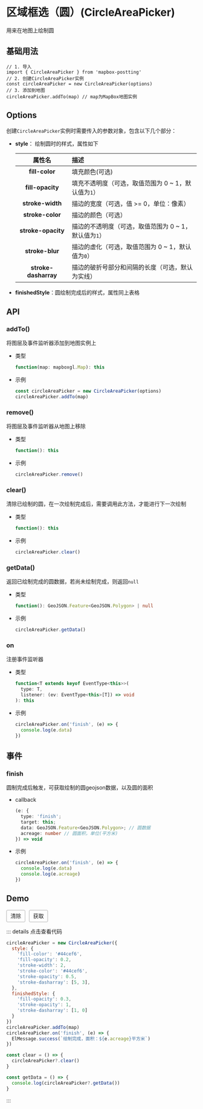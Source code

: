 # 区域框选（圆）(CircleAreaPicker)

用来在地图上绘制圆

## 基础用法

```js{2,4}
// 1. 导入
import { CircleAreaPicker } from 'mapbox-postting'
// 2. 创建CircleAreaPicker实例
const circleAreaPicker = new CircleAreaPicker(options)
// 3. 添加到地图
circleAreaPicker.addTo(map) // map为MapBox地图实例
```

## Options

创建`CircleAreaPicker`实例时需要传入的参数对象，包含以下几个部分：

- **style**： 绘制圆时的样式，属性如下

  |          属性名           | 描述                                                     |
  | :-----------------------: | :------------------------------------------------------- |
  |      **fill-color**       | 填充颜色(可选)                                           |
  |     **fill-opacity**      | 填充不透明度（可选，取值范围为 0 ~ 1，默认值为`1`）      |
  |     **stroke-width**      | 描边的宽度（可选，值 >= 0，单位：像素）                  |
  |     **stroke-color**      | 描边的颜色（可选）                                       |
  |    **stroke-opacity**     | 描边的不透明度（可选，取值范围为 0 ~ 1，默认值为`1`）    |
  |      **stroke-blur**      | 描边的虚化（可选，取值范围为 0 ~ 1，默认值为`0`）        |
  |   **stroke-dasharray**    | 描边的破折号部分和间隔的长度（可选，默认为实线）         |

- **finishedStyle**：圆绘制完成后的样式，属性同上表格

## API

### addTo() 

将图层及事件监听器添加到地图实例上

- 类型

  ```ts
  function(map: mapboxgl.Map): this
  ```

- 示例

  ```ts
  const circleAreaPicker = new CircleAreaPicker(options)
  circleAreaPicker.addTo(map)
  ```

### remove() 

将图层及事件监听器从地图上移除

- 类型

  ```ts
  function(): this
  ```

- 示例

  ```ts
  circleAreaPicker.remove()
  ```

### clear()

清除已绘制的圆，在一次绘制完成后，需要调用此方法，才能进行下一次绘制

- 类型

  ```ts
  function(): this
  ```

- 示例

  ```ts
  circleAreaPicker.clear()
  ```

### getData()

返回已绘制完成的圆数据，若尚未绘制完成，则返回`null`

- 类型

  ```ts
  function(): GeoJSON.Feature<GeoJSON.Polygon> | null
  ```

- 示例

  ```ts
  circleAreaPicker.getData()
  ```

### on

注册事件监听器

- 类型

  ```ts
  function<T extends keyof EventType<this>>(
    type: T,
    listener: (ev: EventType<this>[T]) => void
  ): this
  ```

- 示例

  ```ts
  circleAreaPicker.on('finish', (e) => {
    console.log(e.data)
  })
  ```

## 事件

### finish

圆制完成后触发，可获取绘制的圆geojson数据，以及圆的面积

- callback

  ```ts
  (e: {
    type: 'finish';
    target: this;
    data: GeoJSON.Feature<GeoJSON.Polygon>; // 圆数据
    acreage: number // 圆面积，单位(平方米)
  }) => void
  ```

- 示例

  ```ts
  circleAreaPicker.on('finish', (e) => {
    console.log(e.data)
    console.log(e.acreage)
  })
  ```

## Demo
<div>
  <MapView class="map-view" style="height: 600px; border-radius: 5px; overflow: hidden" @load="handleMapLoad" />
  <div class="button-wrapper">
    <div class="button" @click="clear">清除</div>
    <div class="button" @click="getData">获取</div>
  </div>
</div>

<script setup>
import { onBeforeUnmount, createApp } from 'vue'
import MapView from '/components/map-view.vue'
import { CircleAreaPicker } from 'mapbox-postting'
import { ElMessage } from 'element-plus'
import 'element-plus/dist/index.css'
let map
let circleAreaPicker
const handleMapLoad = (val) => {
  map = val
  circleAreaPicker = new CircleAreaPicker({
    style: {
      'fill-color': '#44cef6',
      'fill-opacity': 0.2,
      'stroke-width': 2,
      'stroke-color': '#44cef6',
      'stroke-opacity': 0.5,
      'stroke-dasharray': [5, 3],
    },
    finishedStyle: {
      'fill-opacity': 0.3,
      'stroke-opacity': 1,
      'stroke-dasharray': [1, 0]
    }
  })
  circleAreaPicker.addTo(map)
  circleAreaPicker.on('finish', (e) => {
    ElMessage.success(`绘制完成，面积：${e.acreage}平方米`)
  })
}

const clear = () => {
  circleAreaPicker?.clear()
}

const getData = () => {
  console.log(circleAreaPicker?.getData())
}

onBeforeUnmount(() => {
  circleAreaPicker?.remove()
})
</script>

::: details 点击查看代码
```js
circleAreaPicker = new CircleAreaPicker({
  style: {
    'fill-color': '#44cef6',
    'fill-opacity': 0.2,
    'stroke-width': 2,
    'stroke-color': '#44cef6',
    'stroke-opacity': 0.5,
    'stroke-dasharray': [5, 3],
  },
  finishedStyle: {
    'fill-opacity': 0.3,
    'stroke-opacity': 1,
    'stroke-dasharray': [1, 0]
  }
})
circleAreaPicker.addTo(map)
circleAreaPicker.on('finish', (e) => {
  ElMessage.success(`绘制完成，面积：${e.acreage}平方米`)
})

const clear = () => {
  circleAreaPicker?.clear()
}

const getData = () => {
  console.log(circleAreaPicker?.getData())
}
```
:::


<style lang="scss" scoped>
.button-wrapper {
  margin-top: 10px;
  display: flex;
  .button {
    height: 30px;
    line-height: 30px;
    cursor: pointer;
    text-align: center;
    display: inline-block;
    padding: 0 10px;
    border: 1px solid #aaa;
    border-radius: 3px;
    &:hover {
      background: #eee;
    }
    &:not(:first-of-type) {
      margin-left: 10px;
    }
  }
}
</style>
